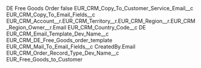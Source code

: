 <?xml version="1.0" encoding="UTF-8"?>
<CustomMetadata xmlns="http://soap.sforce.com/2006/04/metadata" xmlns:xsi="http://www.w3.org/2001/XMLSchema-instance" xmlns:xsd="http://www.w3.org/2001/XMLSchema">
    <label>DE Free Goods Order</label>
    <protected>false</protected>
    <values>
        <field>EUR_CRM_Copy_To_Customer_Service_Email__c</field>
        <value xsi:nil="true"/>
    </values>
    <values>
        <field>EUR_CRM_Copy_To_Email_Fields__c</field>
        <value xsi:type="xsd:string">EUR_CRM_Account__r.EUR_CRM_Territory__r.EUR_CRM_Region__r.EUR_CRM_Region_Owner__r.Email</value>
    </values>
    <values>
        <field>EUR_CRM_Country_Code__c</field>
        <value xsi:type="xsd:string">DE</value>
    </values>
    <values>
        <field>EUR_CRM_Email_Template_Dev_Name__c</field>
        <value xsi:type="xsd:string">EUR_CRM_DE_Free_Goods_order_template</value>
    </values>
    <values>
        <field>EUR_CRM_Mail_To_Email_Fields__c</field>
        <value xsi:type="xsd:string">CreatedBy.Email</value>
    </values>
    <values>
        <field>EUR_CRM_Order_Record_Type_Dev_Name__c</field>
        <value xsi:type="xsd:string">EUR_Free_Goods_to_Customer</value>
    </values>
</CustomMetadata>

